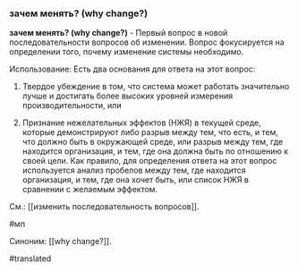 ### зачем менять? (why change?)

**зачем менять? (why change?)** - Первый вопрос в новой последовательности вопросов об изменении. Вопрос фокусируется на определении того, почему изменение системы необходимо.

Использование: Есть два основания для ответа на этот вопрос:

1. Твердое убеждение в том, что система может работать значительно лучше и достигать более высоких уровней измерения производительности, или

2. Признание нежелательных эффектов (НЖЯ) в текущей среде, которые демонстрируют либо разрыв между тем, что есть, и тем, что должно быть в окружающей среде, или разрыв между тем, где находится организация, и тем, где она должна быть по отношению к своей цели. Как правило, для определения ответа на этот вопрос используется анализ пробелов между тем, где находится организация, и тем, где она хочет быть, или список НЖЯ в сравнении с желаемым эффектом.

См.: [[изменить последовательность вопросов]].

#мп

Синоним: [[why change?]].

#translated
